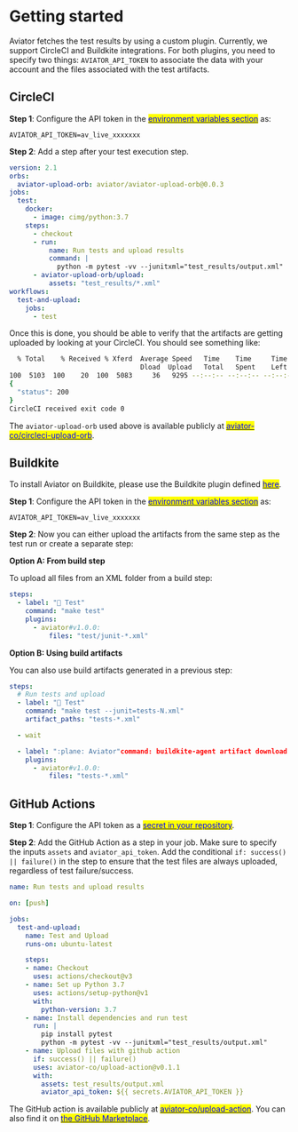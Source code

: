 # Getting started

Aviator fetches the test results by using a custom plugin. Currently, we support CircleCI and Buildkite integrations. For both plugins, you need to specify two things: `AVIATOR_API_TOKEN` to associate the data with your account and the files associated with the test artifacts.

## CircleCI

**Step 1**: Configure the API token in the [<mark style="color:blue;">environment variables section</mark>](https://circleci.com/docs/set-environment-variable/#set-an-environment-variable-in-a-project) as:

```
AVIATOR_API_TOKEN=av_live_xxxxxxx
```

**Step 2**: Add a step after your test execution step.

```yaml
version: 2.1
orbs:
  aviator-upload-orb: aviator/aviator-upload-orb@0.0.3
jobs:
  test:
    docker:
      - image: cimg/python:3.7
    steps:
      - checkout
      - run:
          name: Run tests and upload results
          command: |
            python -m pytest -vv --junitxml="test_results/output.xml"
      - aviator-upload-orb/upload:
          assets: "test_results/*.xml"
workflows:
  test-and-upload:
    jobs:
      - test
```

Once this is done, you should be able to verify that the artifacts are getting uploaded by looking at your CircleCI. You should see something like:

```bash
  % Total    % Received % Xferd  Average Speed   Time    Time     Time  Current
                                 Dload  Upload   Total   Spent    Left  Speed
100  5103  100    20  100  5083     36   9295 --:--:-- --:--:-- --:--:--  9329
{
  "status": 200
}
CircleCI received exit code 0
```

The `aviator-upload-orb` used above is available publicly at [<mark style="color:blue;">aviator-co/circleci-upload-orb</mark>](https://github.com/aviator-co/circleci-upload-orb).

## Buildkite

To install Aviator on Buildkite, please use the Buildkite plugin defined [<mark style="color:blue;">here</mark>](https://github.com/buildkite-plugins/aviator-buildkite-plugin).

**Step 1**: Configure the API token in the [<mark style="color:blue;">environment variables section</mark>](https://circleci.com/docs/set-environment-variable/#set-an-environment-variable-in-a-project) as:

```
AVIATOR_API_TOKEN=av_live_xxxxxxx
```

**Step 2**: Now you can either upload the artifacts from the same step as the test run or create a separate step:

**Option A: From build step**

To upload all files from an XML folder from a build step:

```yaml
steps:
  - label: "🔨 Test"
    command: "make test"
    plugins:
      - aviator#v1.0.0:
          files: "test/junit-*.xml"
```

**Option B: Using build artifacts**

You can also use build artifacts generated in a previous step:

```yaml
steps:
  # Run tests and upload 
  - label: "🔨 Test"
    command: "make test --junit=tests-N.xml"
    artifact_paths: "tests-*.xml"

  - wait

  - label: ":plane: Aviator"command: buildkite-agent artifact download tests-*.xml
    plugins:
      - aviator#v1.0.0:
          files: "tests-*.xml"
```

## GitHub Actions

**Step 1**: Configure the API token as a [<mark style="color:blue;">secret in your repository</mark>](https://docs.github.com/en/actions/security-guides/encrypted-secrets).

**Step 2**: Add the GitHub Action as a step in your job. Make sure to specify the inputs `assets` and `aviator_api_token`. Add the conditional `if: success() || failure()` in the step to ensure that the test files are always uploaded, regardless of test failure/success.

```yaml
name: Run tests and upload results

on: [push]

jobs:
  test-and-upload:
    name: Test and Upload
    runs-on: ubuntu-latest

    steps:
    - name: Checkout
      uses: actions/checkout@v3
    - name: Set up Python 3.7
      uses: actions/setup-python@v1
      with:
        python-version: 3.7
    - name: Install dependencies and run test
      run: |
        pip install pytest
        python -m pytest -vv --junitxml="test_results/output.xml"
    - name: Upload files with github action
      if: success() || failure()
      uses: aviator-co/upload-action@v0.1.1
      with:
        assets: test_results/output.xml
        aviator_api_token: ${{ secrets.AVIATOR_API_TOKEN }}
```

The GitHub action is available publicly at [<mark style="color:blue;">aviator-co/upload-action</mark>](https://github.com/aviator-co/upload-action). You can also find it on [<mark style="color:blue;">the GitHub Marketplace</mark>](https://github.com/marketplace/actions/aviator-test-uploader).
